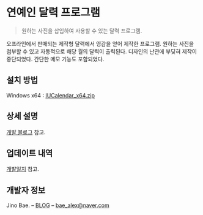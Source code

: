# 연예인 달력 프로그램
> 원하는 사진을 삽입하여 사용할 수 있는 달력 프로그램.

오프라인에서 판매되는 제작형 달력에서 영감을 얻어 제작한 프로그램. 원하는 사진을 첨부할 수 있고 자동적으로 해당 월의 달력이 출력된다. 디자인의 난관에 부딪혀 제작이 중단되었다. 간단한 메모 기능도 포함되었다.

## 설치 방법

Windows x64 : [IUCalendar_x64.zip](https://www.dropbox.com/sh/acxa647t1bazap6/AAAv0A-GPzLyeaotKFCuM7tHa?dl=1)

## 상세 설명

[개발 블로그](https://dev.blex.kr/intro/2018/12/07/IUCalendar-Intro.html) 참고.

## 업데이트 내역

[개발일지](https://dev.blex.kr/devel/2018/09/09/IUCalendar.html) 참고.

## 개발자 정보

Jino Bae. – [BLOG](http://baealex.tistory.com) – bae_alex@naver.com
